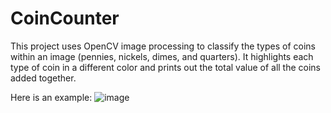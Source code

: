 # CoinCounter

This project uses OpenCV image processing to classify the types of coins within an image (pennies, nickels, dimes, and quarters). It highlights each type of coin in a different color and prints out the total value of all the coins added together.

Here is an example: 
![image](https://user-images.githubusercontent.com/70921858/93930288-1ea70d80-fceb-11ea-8fc1-4c7407ee5fdb.png)
